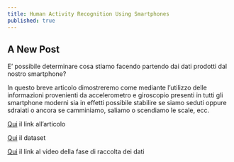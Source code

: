 ```yaml
---
title: Human Activity Recognition Using Smartphones
published: true
---
```

## A New Post

E’ possibile determinare cosa stiamo facendo partendo dai dati prodotti dal nostro smartphone?

In questo breve articolo dimostreremo come mediante l’utilizzo delle informazioni provenienti da accelerometro e giroscopio presenti in tutti gli smartphone moderni sia in effetti possibile stabilire se siamo seduti oppure sdraiati o ancora se camminiamo, saliamo o scendiamo le scale, ecc.

[Qui](https://github.com/rosariomoscato/rosariomoscato.github.io/blob/master/img/smartphones.pdf "Articolo") il link all’articolo

[Qui](https://archive.ics.uci.edu/ml/datasets/human+activity+recognition+using+smartphones "Dataset") il dataset

[Qui](https://www.youtube.com/watch?v=XOEN9W05_4A "Raccolta dati") il link al video della fase di raccolta dei dati